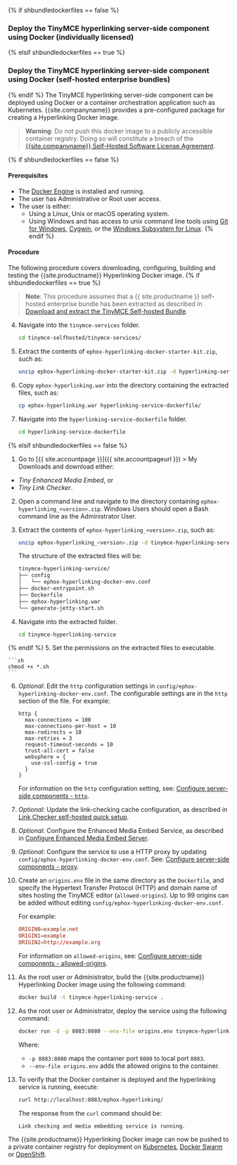 {% if shbundledockerfiles == false %}
### Deploy the TinyMCE hyperlinking server-side component using Docker (individually licensed)
{% elsif shbundledockerfiles == true %}
### Deploy the TinyMCE hyperlinking server-side component using Docker (self-hosted enterprise bundles)
{% endif %}
The TinyMCE hyperlinking server-side component can be deployed using Docker or a container orchestration application such as Kubernetes. {{site.companyname}} provides a pre-configured package for creating a Hyperlinking Docker image.

> **Warning**: Do not push this docker image to a publicly accessible container registry. Doing so will constitute a breach of the [{{site.companyname}} Self-Hosted Software License Agreement](https://about.tiny.cloud/legal/tiny-self-hosted-software-license-agreement-enterprise/).

{% if shbundledockerfiles == false %}

#### Prerequisites

* The [Docker Engine](https://docs.docker.com/engine/docker-overview/) is installed and running.
* The user has Administrative or Root user access.
* The user is either:
  * Using a Linux, Unix or macOS operating system.
  * Using Windows and has access to unix command line tools using [Git for Windows](https://gitforwindows.org/), [Cygwin](https://www.cygwin.com/), or the [Windows Subsystem for Linux](https://docs.microsoft.com/en-us/windows/wsl/install-win10).
{% endif %}

#### Procedure

The following procedure covers downloading, configuring, building and testing the {{site.productname}} Hyperlinking Docker image.
{% if shbundledockerfiles == true %}
> **Note**: This procedure assumes that a {{ site.productname }} self-hosted enterprise bundle has been extracted as described in [Download and extract the TinyMCE Self-hosted Bundle](#downloadandextractthetinymceself-hostedbundle).

4. Navigate into the `tinymce-services` folder.

    ```sh
    cd tinymce-selfhosted/tinymce-services/
    ```

5. Extract the contents of `ephox-hyperlinking-docker-starter-kit.zip`, such as:

    ```sh
    unzip ephox-hyperlinking-docker-starter-kit.zip -d hyperlinking-service-dockerfile
    ```

6. Copy `ephox-hyperlinking.war` into the directory containing the extracted files, such as:

    ```sh
    cp ephox-hyperlinking.war hyperlinking-service-dockerfile/
    ```

4. Navigate into the `hyperlinking-service-dockerfile` folder.

    ```sh
    cd hyperlinking-service-dockerfile
    ```
{% elsif shbundledockerfiles == false %}
1. Go to [{{ site.accountpage }}]({{ site.accountpageurl }}) > My Downloads
and download either:
* _Tiny Enhanced Media Embed_, or
* _Tiny Link Checker_.
2. Open a command line and navigate to the directory containing `ephox-hyperlinking_<version>.zip`. Windows Users should open a Bash command line as the Administrator User.
3. Extract the contents of `ephox-hyperlinking_<version>.zip`, such as:

    ```sh
    unzip ephox-hyperlinking_<version>.zip -d tinymce-hyperlinking-service
    ```
    The structure of the extracted files will be:
    ```sh
    tinymce-hyperlinking-service/
    ├── config
    │   └── ephox-hyperlinking-docker-env.conf
    ├── docker-entrypoint.sh
    ├── Dockerfile
    ├── ephox-hyperlinking.war
    └── generate-jetty-start.sh
    ```
4. Navigate into the extracted folder.

    ```sh
    cd tinymce-hyperlinking-service
    ```
{% endif %}
5. Set the permissions on the extracted files to executable.

    ```sh
    chmod +x *.sh
    ```
6. _Optional_: Edit the `http` configuration settings in `config/ephox-hyperlinking-docker-env.conf`. The configurable settings are in the `http` section of the file. For example:

    ```
    http {
      max-connections = 100
      max-connections-per-host = 10
      max-redirects = 10
      max-retries = 3
      request-timeout-seconds = 10
      trust-all-cert = false
      websphere = {
        use-ssl-config = true
      }
    }
    ```
    For information on the `http` configuration setting, see: [Configure server-side components - `http`]({{site.baseurl}}/enterprise/server/configure/#httpoptional).
1. _Optional_: Update the link-checking cache configuration, as described in [Link Checker self-hosted quick setup]({{site.baseurl}}/enterprise/check-links/#linkcheckerself-hostedquicksetup).
1. _Optional_: Configure the Enhanced Media Embed Service, as described in [Configure Enhanced Media Embed Server]({{site.baseurl}}/enterprise/embed-media/mediaembed-server-config/).
1. _Optional_: Configure the service to use a HTTP proxy by updating `config/ephox-hyperlinking-docker-env.conf`. See:
[Configure server-side components - proxy]({{site.baseurl}}/enterprise/server/configure/#proxyoptional).
1. Create an `origins.env` file in the same directory as the `Dockerfile`, and specify the Hypertext Transfer Protocol (HTTP) and domain name of sites hosting the TinyMCE editor (`allowed-origins`). Up to 99 origins can be added without editing `config/ephox-hyperlinking-docker-env.conf`.

    For example:

    ```conf
    ORIGIN0=example.net
    ORIGIN1=example
    ORIGIN2=http://example.org
    ```
    For information on `allowed-origins`, see: [Configure server-side components - allowed-origins]({{site.baseurl}}/enterprise/server/configure/#allowed-originsrequired).
2. As the root user or Administrator, build the {{site.productname}} Hyperlinking Docker image using the following command:

    ```sh
    docker build -t tinymce-hyperlinking-service .
    ```
3. As the root user or Administrator, deploy the service using the following command:

    ```sh
    docker run -d -p 8083:8080 --env-file origins.env tinymce-hyperlinking-service
    ```
    Where:
    * `-p 8083:8080` maps the container port `8080` to local port `8083`.
    * `--env-file origins.env` adds the allowed origins to the container.
4.  To verify that the Docker container is deployed and the hyperlinking service is running, execute:

    ```sh
    curl http://localhost:8083/ephox-hyperlinking/
    ```
    The response from the `curl` command should be:
    ```
    Link checking and media embedding service is running.
    ```

The {{site.productname}} Hyperlinking Docker image can now be pushed to a private container registry for deployment on [Kubernetes](https://kubernetes.io/), [Docker Swarm](https://docs.docker.com/engine/swarm/) or [OpenShift](https://www.openshift.com/).